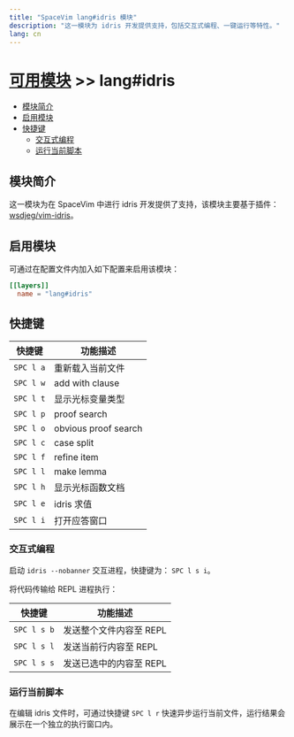 ```yaml
---
title: "SpaceVim lang#idris 模块"
description: "这一模块为 idris 开发提供支持，包括交互式编程、一键运行等特性。"
lang: cn
---
```


# [可用模块](../../) >> lang#idris

<!-- vim-markdown-toc GFM -->

- [模块简介](#模块简介)
- [启用模块](#启用模块)
- [快捷键](#快捷键)
  - [交互式编程](#交互式编程)
  - [运行当前脚本](#运行当前脚本)

<!-- vim-markdown-toc -->

## 模块简介

这一模块为在 SpaceVim 中进行 idris 开发提供了支持，该模块主要基于插件：[wsdjeg/vim-idris](https://github.com/wsdjeg/vim-idris)。

## 启用模块

可通过在配置文件内加入如下配置来启用该模块：

```toml
[[layers]]
  name = "lang#idris"
```

## 快捷键

| 快捷键    | 功能描述             |
| --------- | -------------------- |
| `SPC l a` | 重新载入当前文件     |
| `SPC l w` | add with clause      |
| `SPC l t` | 显示光标变量类型     |
| `SPC l p` | proof search         |
| `SPC l o` | obvious proof search |
| `SPC l c` | case split           |
| `SPC l f` | refine item          |
| `SPC l l` | make lemma           |
| `SPC l h` | 显示光标函数文档     |
| `SPC l e` | idris 求值           |
| `SPC l i` | 打开应答窗口         |

### 交互式编程

启动 `idris --nobanner` 交互进程，快捷键为： `SPC l s i`。

将代码传输给 REPL 进程执行：

| 快捷键      | 功能描述                |
| ----------- | ----------------------- |
| `SPC l s b` | 发送整个文件内容至 REPL |
| `SPC l s l` | 发送当前行内容至 REPL   |
| `SPC l s s` | 发送已选中的内容至 REPL |

### 运行当前脚本

在编辑 idris 文件时，可通过快捷键 `SPC l r` 快速异步运行当前文件，运行结果会展示在一个独立的执行窗口内。
